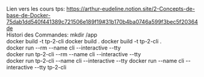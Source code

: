 Lien vers les cours tps:  https://arthur-eudeline.notion.site/2-Concepts-de-base-de-Docker-75dab1dd540f441389c721506e189f19#31b170b4ba0746a599f3bec5f20364de                    
Histori  des Commandes: 
mkdir /app    
docker build -t tp-2-cli 
docker build .
docker build -t tp-2-cli .  
docker run --rm --name cli --interactive --tty   
docker run tp-2-cli --rm --name cli --interactive --tty  
docker run tp-2-cli --name cli --interactive --tty 
docker run --name cli --interactive --tty tp-2-cli

